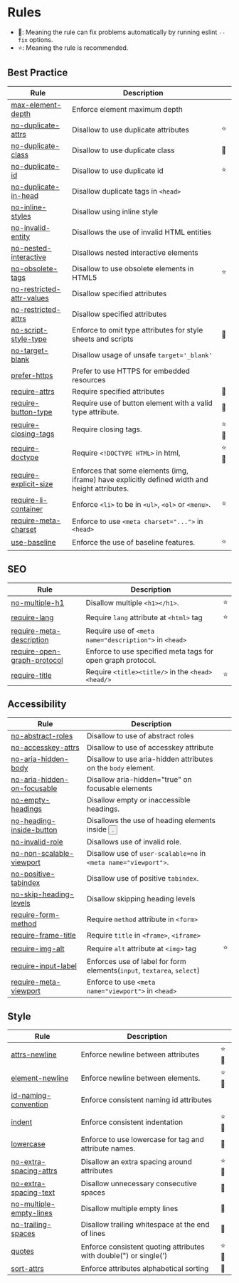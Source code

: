 <!-- This file is generated by 'yarn docs' command. Don't edit this -->

# Rules

- 🔧: Meaning the rule can fix problems automatically by running eslint `--fix` options.
- ⭐: Meaning the rule is recommended.

## Best Practice

| Rule                                                         | Description                                                                                    |      |
| ------------------------------------------------------------ | ---------------------------------------------------------------------------------------------- | ---- |
| [max-element-depth](rules/max-element-depth)                 | Enforce element maximum depth                                                                  |      |
| [no-duplicate-attrs](rules/no-duplicate-attrs)               | Disallow to use duplicate attributes                                                           | ⭐   |
| [no-duplicate-class](rules/no-duplicate-class)               | Disallow to use duplicate class                                                                | 🔧   |
| [no-duplicate-id](rules/no-duplicate-id)                     | Disallow to use duplicate id                                                                   | ⭐   |
| [no-duplicate-in-head](rules/no-duplicate-in-head)           | Disallow duplicate tags in `<head>`                                                            |      |
| [no-inline-styles](rules/no-inline-styles)                   | Disallow using inline style                                                                    |      |
| [no-invalid-entity](rules/no-invalid-entity)                 | Disallows the use of invalid HTML entities                                                     |      |
| [no-nested-interactive](rules/no-nested-interactive)         | Disallows nested interactive elements                                                          |      |
| [no-obsolete-tags](rules/no-obsolete-tags)                   | Disallow to use obsolete elements in HTML5                                                     | ⭐   |
| [no-restricted-attr-values](rules/no-restricted-attr-values) | Disallow specified attributes                                                                  |      |
| [no-restricted-attrs](rules/no-restricted-attrs)             | Disallow specified attributes                                                                  |      |
| [no-script-style-type](rules/no-script-style-type)           | Enforce to omit type attributes for style sheets and scripts                                   | 🔧   |
| [no-target-blank](rules/no-target-blank)                     | Disallow usage of unsafe `target='_blank'`                                                     |      |
| [prefer-https](rules/prefer-https)                           | Prefer to use HTTPS for embedded resources                                                     |      |
| [require-attrs](rules/require-attrs)                         | Require specified attributes                                                                   | 🔧   |
| [require-button-type](rules/require-button-type)             | Require use of button element with a valid type attribute.                                     | 🔧   |
| [require-closing-tags](rules/require-closing-tags)           | Require closing tags.                                                                          | ⭐🔧 |
| [require-doctype](rules/require-doctype)                     | Require `<!DOCTYPE HTML>` in html,                                                             | ⭐🔧 |
| [require-explicit-size](rules/require-explicit-size)         | Enforces that some elements (img, iframe) have explicitly defined width and height attributes. |      |
| [require-li-container](rules/require-li-container)           | Enforce `<li>` to be in `<ul>`, `<ol>` or `<menu>`.                                            | ⭐   |
| [require-meta-charset](rules/require-meta-charset)           | Enforce to use `<meta charset="...">` in `<head>`                                              |      |
| [use-baseline](rules/use-baseline)                           | Enforce the use of baseline features.                                                          | ⭐   |

## SEO

| Rule                                                             | Description                                                 |     |
| ---------------------------------------------------------------- | ----------------------------------------------------------- | --- |
| [no-multiple-h1](rules/no-multiple-h1)                           | Disallow multiple `<h1></h1>`.                              | ⭐  |
| [require-lang](rules/require-lang)                               | Require `lang` attribute at `<html>` tag                    | ⭐  |
| [require-meta-description](rules/require-meta-description)       | Require use of `<meta name="description">` in `<head>`      |     |
| [require-open-graph-protocol](rules/require-open-graph-protocol) | Enforce to use specified meta tags for open graph protocol. |     |
| [require-title](rules/require-title)                             | Require `<title><title/>` in the `<head><head/>`            | ⭐  |

## Accessibility

| Rule                                                             | Description                                                            |     |
| ---------------------------------------------------------------- | ---------------------------------------------------------------------- | --- |
| [no-abstract-roles](rules/no-abstract-roles)                     | Disallow to use of abstract roles                                      |     |
| [no-accesskey-attrs](rules/no-accesskey-attrs)                   | Disallow to use of accesskey attribute                                 |     |
| [no-aria-hidden-body](rules/no-aria-hidden-body)                 | Disallow to use aria-hidden attributes on the `body` element.          |     |
| [no-aria-hidden-on-focusable](rules/no-aria-hidden-on-focusable) | Disallow aria-hidden="true" on focusable elements                      |     |
| [no-empty-headings](rules/no-empty-headings)                     | Disallow empty or inaccessible headings.                               |     |
| [no-heading-inside-button](rules/no-heading-inside-button)       | Disallows the use of heading elements inside <button>.                 |     |
| [no-invalid-role](rules/no-invalid-role)                         | Disallows use of invalid role.                                         |     |
| [no-non-scalable-viewport](rules/no-non-scalable-viewport)       | Disallow use of `user-scalable=no` in `<meta name="viewport">`.        |     |
| [no-positive-tabindex](rules/no-positive-tabindex)               | Disallow use of positive `tabindex`.                                   |     |
| [no-skip-heading-levels](rules/no-skip-heading-levels)           | Disallow skipping heading levels                                       |     |
| [require-form-method](rules/require-form-method)                 | Require `method` attribute in `<form>`                                 |     |
| [require-frame-title](rules/require-frame-title)                 | Require `title` in `<frame>`, `<iframe>`                               |     |
| [require-img-alt](rules/require-img-alt)                         | Require `alt` attribute at `<img>` tag                                 | ⭐  |
| [require-input-label](rules/require-input-label)                 | Enforces use of label for form elements(`input`, `textarea`, `select`) |     |
| [require-meta-viewport](rules/require-meta-viewport)             | Enforce to use `<meta name="viewport">` in `<head>`                    |     |

## Style

| Rule                                                     | Description                                                       |      |
| -------------------------------------------------------- | ----------------------------------------------------------------- | ---- |
| [attrs-newline](rules/attrs-newline)                     | Enforce newline between attributes                                | ⭐🔧 |
| [element-newline](rules/element-newline)                 | Enforce newline between elements.                                 | ⭐🔧 |
| [id-naming-convention](rules/id-naming-convention)       | Enforce consistent naming id attributes                           |      |
| [indent](rules/indent)                                   | Enforce consistent indentation                                    | ⭐🔧 |
| [lowercase](rules/lowercase)                             | Enforce to use lowercase for tag and attribute names.             | 🔧   |
| [no-extra-spacing-attrs](rules/no-extra-spacing-attrs)   | Disallow an extra spacing around attributes                       | ⭐🔧 |
| [no-extra-spacing-text](rules/no-extra-spacing-text)     | Disallow unnecessary consecutive spaces                           | 🔧   |
| [no-multiple-empty-lines](rules/no-multiple-empty-lines) | Disallow multiple empty lines                                     | 🔧   |
| [no-trailing-spaces](rules/no-trailing-spaces)           | Disallow trailing whitespace at the end of lines                  | 🔧   |
| [quotes](rules/quotes)                                   | Enforce consistent quoting attributes with double(") or single(') | ⭐🔧 |
| [sort-attrs](rules/sort-attrs)                           | Enforce attributes alphabetical sorting                           | 🔧   |

